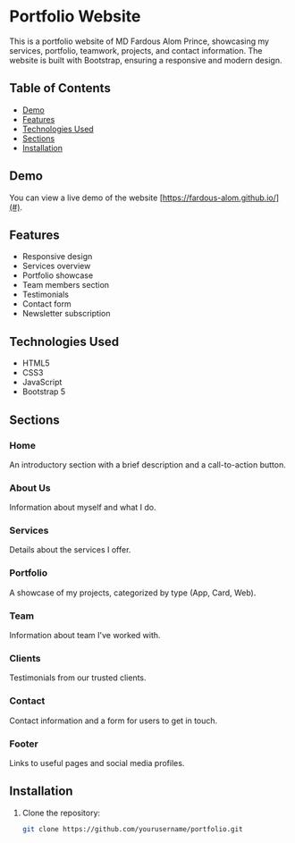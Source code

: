 # Portfolio Website

This is a portfolio website of MD Fardous Alom Prince, showcasing my services, portfolio, teamwork, projects, and contact information. The website is built with Bootstrap, ensuring a responsive and modern design.

## Table of Contents

- [Demo](#demo)
- [Features](#features)
- [Technologies Used](#technologies-used)
- [Sections](#sections)
- [Installation](#installation)

## Demo

You can view a live demo of the website [https://fardous-alom.github.io/](#).

## Features

- Responsive design
- Services overview
- Portfolio showcase
- Team members section
- Testimonials
- Contact form
- Newsletter subscription

## Technologies Used

- HTML5
- CSS3
- JavaScript
- Bootstrap 5

## Sections

### Home
An introductory section with a brief description and a call-to-action button.

### About Us
Information about myself and what I do.

### Services
Details about the services I offer.

### Portfolio
A showcase of my projects, categorized by type (App, Card, Web).

### Team
Information about team I've worked with.

### Clients
Testimonials from our trusted clients.

### Contact
Contact information and a form for users to get in touch.

### Footer
Links to useful pages and social media profiles.

## Installation

1. Clone the repository:
   ```bash
   git clone https://github.com/yourusername/portfolio.git
